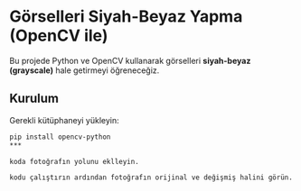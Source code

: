 # Görselleri Siyah-Beyaz Yapma (OpenCV ile)

Bu projede Python ve OpenCV kullanarak görselleri **siyah-beyaz (grayscale)** hale getirmeyi öğreneceğiz.  

## Kurulum

Gerekli kütüphaneyi yükleyin:

```bash
pip install opencv-python
***

koda fotoğrafın yolunu eklleyin.

kodu çalıştırın ardından fotoğrafın orijinal ve değişmiş halini görün.

